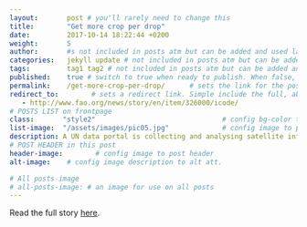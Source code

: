 ```yaml
---
layout:       post # you'll rarely need to change this
title:        "Get more crop per drop"
date:         2017-10-14 18:22:44 +0200
weight:       5
author:       #s not included in posts atm but can be added and used later
categories:   jekyll update # not included in posts atm but can be added and used later
tags:         tag1 tag2 # not included in posts atm but can be added and used later
published:    true # switch to true when ready to publish. When false, you can check your links and share drafts using the github file for this page e.g https://github.com/sparcopen/open-to/blob/master/_posts/2017-04-10-welcome-to-jekyll.markdown
permalink:    /get-more-crop-per-drop/      # sets the link for the post. E.g permalink: /battle-disease/
redirect_to:        # sets a redirect link. Simple include the full, absolute link you want below
   - http://www.fao.org/news/story/en/item/326000/icode/
# POSTS LIST on frontpage
class:       "style2"                               # config bg-color to post list card (1 to 5)
list-image:  "/assets/images/pic05.jpg"             # config image to post list card (1 to 15 are generic colors and will fit with anything used if no images can be found)
description: A UN data portal is collecting and analysing satellite information to improve land and water productivity and boost sustainability of agricultural systems.
# POST HEADER in this post
header-image:        # config image to post header
alt-image:    # config image description to alt att.

# All posts image
# all-posts-image: # an image for use on all posts
---
```

Read the full story [here](http://www.fao.org/news/story/en/item/326000/icode/).
